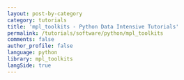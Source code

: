 ```yaml
---
layout: post-by-category
category: tutorials
title: 'mpl_toolkits - Python Data Intensive Tutorials'
permalink: /tutorials/software/python/mpl_toolkits
comments: false
author_profile: false
language: python
library: mpl_toolkits
langSide: true
---
```

